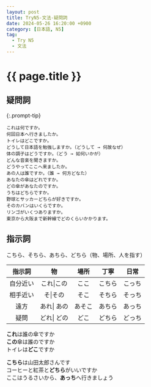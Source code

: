 ```yaml
---
layout: post
title: TryN5-文法-疑問詞
date: 2024-05-26 16:20:00 +0900
category: [日本語, N5]
tag: 
  - Try N5
  - 文法
---
```


# {{ page.title }}

## 疑問詞

> 
{:.prompt-tip}

```text
これは何ですか。
何回日本へ行きましたか。
トイレはどこですか。
どうして日本語を勉強しますか。（どうして → 何故なぜ）
体の調子はどうですか。（どう → 如何いかが）
どんな音楽を聞きますか。
どうやってここへ来ましたか。
あの人は誰ですか。（誰 → 何方どなた）
あなたの傘はどれですか。
どの傘があなたのですか。
うちはどちらですか。
野球とサッカーどちらが好きですか。
そのカバンはいくらですか。
リンゴがいくつありますか。
東京から大阪まで新幹線でどのくらいかかります。
```

## 指示詞

こちら、そちら、あちら、どちら（物、場所、人を指す）

|  指示詞  |      物      |  場所  |  丁寧  |  日常  |
| :------: | :----------: | :----: | :----: | :----: |
| 自分近い |  これ\|この  |  ここ  | こちら | こっち |
| 相手近い |   そ\|その   |  そこ  | そちら | そっち |
|   遠方   | あれ\|  あの | あそこ | あちら | あっち |
|   疑問   | どれ\|  どの |  どこ  | どちら | どっち |

**これ**は誰の傘ですか  
**この**傘は誰のですか  
トイレは**どこ**ですか  

**こちら**は山田太郎さんです  
コーヒーと紅茶と**どちら**がいいですか  
ここはうるさいから、**あっち**へ行きましょう  

